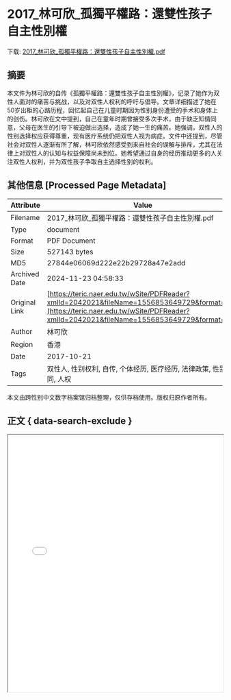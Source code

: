 # 2017_林可欣_孤獨平權路：還雙性孩子自主性別權

<!-- tcd_download_link -->
下载: <a href="2017_林可欣_孤獨平權路：還雙性孩子自主性別權.pdf" download>2017_林可欣_孤獨平權路：還雙性孩子自主性別權.pdf</a>
<!-- tcd_download_link_end -->

## 摘要

<!-- tcd_abstract -->
本文件为林可欣的自传《孤獨平權路：還雙性孩子自主性別權》，记录了她作为双性人面对的痛苦与挑战，以及对双性人权利的呼吁与倡导。文章详细描述了她在50岁出柜的心路历程，回忆起自己在儿童时期因为性别身份遭受的手术和身体上的创伤。林可欣在文中提到，自己在童年时期曾接受多次手术，由于缺乏知情同意，父母在医生的引导下被迫做出选择，造成了她一生的痛苦。她强调，双性人的性别选择权应获得尊重，现有医疗系统仍把双性人视为病症。文件中还提到，尽管社会对双性人逐渐有所了解，林可欣依然感受到来自社会的误解与排斥，尤其在法律上对双性人的认知与权益保障尚未到位。她希望通过自身的经历推动更多的人关注双性人权利，并为双性孩子争取自主选择性别的权利。

<!-- tcd_abstract_end -->

## 其他信息 [Processed Page Metadata]

| Attribute       | Value                                  |
|-----------------|----------------------------------------|
| Filename        | 2017_林可欣_孤獨平權路：還雙性孩子自主性別權.pdf                             |
| Type            | document                                 |
| Format          | PDF Document                               |
| Size            | 527143 bytes                           |
| MD5             | 27844e06069d222e22b29728a47e2add                                  |
| Archived Date   | 2024-11-23 04:58:33                             |
| Original Link   | [https://teric.naer.edu.tw/wSite/PDFReader?xmlId=2042021&fileName=1556853649729&format=pdf](https://teric.naer.edu.tw/wSite/PDFReader?xmlId=2042021&fileName=1556853649729&format=pdf)                         |
| Author          | 林可欣                               |
| Region          | 香港                               |
| Date            | 2017-10-21                                 |
| Tags            | 双性人, 性别权利, 自传, 个体经历, 医疗经历, 法律政策, 性别认同, 人权                                 |

本文由跨性别中文数字档案馆归档整理，仅供存档使用。版权归原作者所有。


## 正文 { data-search-exclude }

<!-- tcd_main_text -->
<iframe src="../2017_林可欣_孤獨平權路：還雙性孩子自主性別權.pdf" width="100%" height="600px">
    <p>无法显示PDF，请下载查看。</p>
</iframe>
<!-- tcd_main_text_end -->

